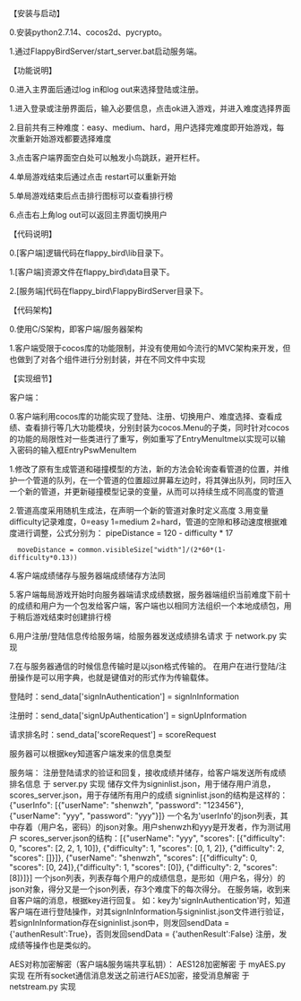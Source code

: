 【安装与启动】


0.安装python2.7.14、cocos2d、pycrypto。


1.通过FlappyBirdServer/start_server.bat启动服务端。

【功能说明】


0.进入主界面后通过log in和log out来选择登陆或注册。

1.进入登录或注册界面后，输入必要信息，点击ok进入游戏，并进入难度选择界面

2.目前共有三种难度：easy、medium、hard，用户选择完难度即开始游戏，每次重新开始游戏都要选择难度


3.点击客户端界面空白处可以触发小鸟跳跃，避开栏杆。



4.单局游戏结束后通过点击 restart可以重新开始

5.单局游戏结束后点击排行图标可以查看排行榜

6.点击右上角log out可以返回主界面切换用户



【代码说明】

0.[客户端]逻辑代码在flappy_bird\lib目录下。


1.[客户端]资源文件在flappy_bird\data目录下。


2.[服务端]代码在flappy_bird\FlappyBirdServer目录下。




【代码架构】

0.使用C/S架构，即客户端/服务器架构

1.客户端受限于cocos库的功能限制，并没有使用如今流行的MVC架构来开发，但也做到了对各个组件进行分别封装，并在不同文件中实现



【实现细节】

客户端：

0.客户端利用cocos库的功能实现了登陆、注册、切换用户、难度选择、查看成绩、查看排行等几大功能模块，分别封装为cocos.Menu的子类，同时针对cocos的功能的局限性对一些类进行了重写，例如重写了EntryMenuItme以实现可以输入密码的输入框EntryPswMenuItem

1.修改了原有生成管道和碰撞模型的方法，新的方法会轮询查看管道的位置，并维护一个管道的队列，在一个管道的位置超过屏幕左边时，将其弹出队列，同时压入一个新的管道，并更新碰撞模型记录的变量，从而可以持续生成不同高度的管道

2.管道高度采用随机生成法，在声明一个新的管道对象时定义高度
3.用变量difficulty记录难度，0=easy 1=medium 2=hard，管道的空隙和移动速度根据难度进行调整，公式分别为：
          pipeDistance = 120 - difficulty * 17 
    
      moveDistance = common.visibleSize["width"]/(2*60*(1-difficulty*0.13))

4.客户端成绩储存与服务器端成绩储存方法同

5.客户端每局游戏开始时向服务器端请求成绩数据，服务器端组织当前难度下前十的成绩和用户为一个包发给客户端，客户端也以相同方法组织一个本地成绩包，用于稍后游戏结束时创建排行榜

6.用户注册/登陆信息传给服务端，给服务器发送成绩排名请求 于 network.py 实现

7.在与服务器通信的时候信息传输时是以json格式传输的。
在用户在进行登陆/注册操作是可以用字典，也就是键值对的形式作为传输载体。

登陆时：send_data['signInAuthentication'] = signInInformation

注册时：send_data['signUpAuthentication'] = signUpInformation

请求排名时：send_data['scoreRequest'] = scoreRequest

服务器可以根据key知道客户端发来的信息类型



服务端：
注册登陆请求的验证和回复，接收成绩并储存，给客户端发送所有成绩排名信息 于 server.py 实现
储存文件为signinlist.json，用于储存用户消息，scores_server.json，用于存储所有用户的成绩
signinlist.json的结构是这样的：{"userInfo": [{"userName": "shenwzh", "password": "123456"}, {"userName": "yyy", "password": "yyy"}]}
一个名为'userInfo'的json列表，其中存着（用户名，密码）的json对象。用户shenwzh和yyy是开发者，作为测试用户
scores_server.json的结构：[{"userName": "yyy", "scores": [{"difficulty": 0, "scores": [2, 2, 1, 10]}, {"difficulty": 1, "scores": [0, 1, 2]}, {"difficulty": 2, "scores": []}]}, {"userName": "shenwzh", "scores": [{"difficulty": 0, "scores": [0, 24]},{"difficulty": 1, "scores": [0]}, {"difficulty": 2, "scores": [8]}]}] 
一个json列表，列表存每个用户的成绩信息，是形如（用户名，得分）的json对象，得分又是一个json列表，存3个难度下的每次得分。
在服务端，收到来自客户端的消息，根据key进行回复。
如：key为'signInAuthentication'时，知道客户端在进行登陆操作，对其signInInformation与signinlist.json文件进行验证，若signInInformation存在signinlist.json中，则发回sendData = {'authenResult':True}，否则发回sendData = {'authenResult':False}
注册，发成绩等操作也是类似的。

AES对称加密解密（客户端&服务端共享私钥）：
AES128加密解密 于 myAES.py 实现
在所有socket通信消息发送之前进行AES加密，接受消息解密 于 netstream.py 实现
